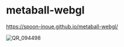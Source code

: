 # metaball-webgl

https://spoon-inoue.github.io/metaball-webgl/

![QR_094498](https://user-images.githubusercontent.com/105195761/207815775-c57a74a3-8c6a-4e46-a2fe-c8ee6029f70b.png)
